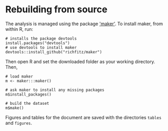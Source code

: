 
# Rebuilding from source

The analysis is managed using the package ['maker'](https://github.com/richfitz/maker). To install maker, from within R, run:

```
# installs the package devtools
install.packages("devtools")
# use devtools to install maker
devtools::install_github("richfitz/maker")
```

Then open R and set the downloaded folder as your working directory. Then,

```
# load maker
m <- maker:::maker()

# ask maker to install any missing packages
m$install_packages()

# build the dataset
m$make()
````

Figures and tables for the document are saved with the directories `tables` and `figures`.
